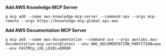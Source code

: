 **Add AWS Knowledge MCP Server**
```
q mcp add --name aws-knowledge-mcp-server --command npx --args mcp-remote --args https://knowledge-mcp.global.api.aws
```

**Add AWS Documentation MCP Server**
```
q mcp add --name aws-documentation --command uvx --args awslabs.aws-documentation-mcp-server@latest --env AWS_DOCUMENTATION_PARTITION=aws --env FASTMCp_LOG_LEVEL=ERROR
```
